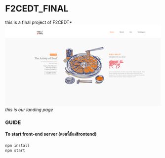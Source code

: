 # F2CEDT_FINAL
this is a final project of F2CEDT*
![lading](landing.png)
*this is our landing page*

### GUIDE
#### To start front-end server (ตอนนี้มีแค่frontend)
```
npm install
npm start
```
